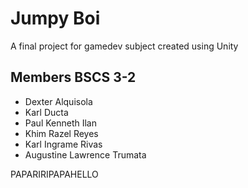 # Jumpy Boi
A final project for gamedev subject created using Unity

## Members BSCS 3-2

* Dexter Alquisola
* Karl Ducta
* Paul Kenneth Ilan
* Khim Razel Reyes
* Karl Ingrame Rivas
* Augustine Lawrence Trumata


PAPARIRIPAPAHELLO
